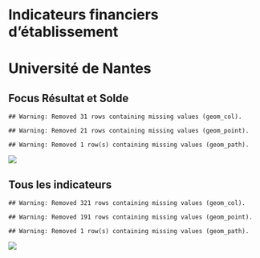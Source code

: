 Indicateurs financiers d’établissement
================

# Université de Nantes

## Focus Résultat et Solde

    ## Warning: Removed 31 rows containing missing values (geom_col).

    ## Warning: Removed 21 rows containing missing values (geom_point).

    ## Warning: Removed 1 row(s) containing missing values (geom_path).

![](université_de_nantes_files/figure-gfm/etab.focus-1.png)<!-- -->

## Tous les indicateurs

    ## Warning: Removed 321 rows containing missing values (geom_col).

    ## Warning: Removed 191 rows containing missing values (geom_point).

    ## Warning: Removed 1 row(s) containing missing values (geom_path).

![](université_de_nantes_files/figure-gfm/etab-1.png)<!-- -->
